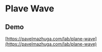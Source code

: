 # Plave Wave

## Demo

[https://pavelmazhuga.com/lab/plane-wave](https://pavelmazhuga.com/lab/plane-wave)
